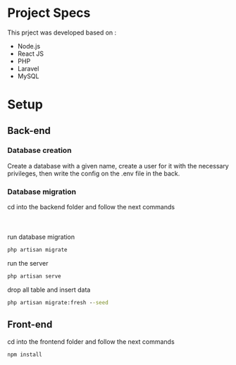 # Project Specs
This prject was developed based on :
- Node.js 
- React JS
- PHP
- Laravel
- MySQL

# Setup

## Back-end
### Database creation
Create a database with a given name, create a user for it with the necessary privileges, then write the config on the .env file in the back.

### Database migration
cd into the backend folder and follow the next commands
<br>
<br>
<br>
<br>
run database migration 
```cmd
php artisan migrate 
```

run the server
```cmd
php artisan serve
```

drop all table and insert data
```cmd
php artisan migrate:fresh --seed
```
## Front-end
cd into the frontend folder and follow the next commands

```cmd
npm install
```
